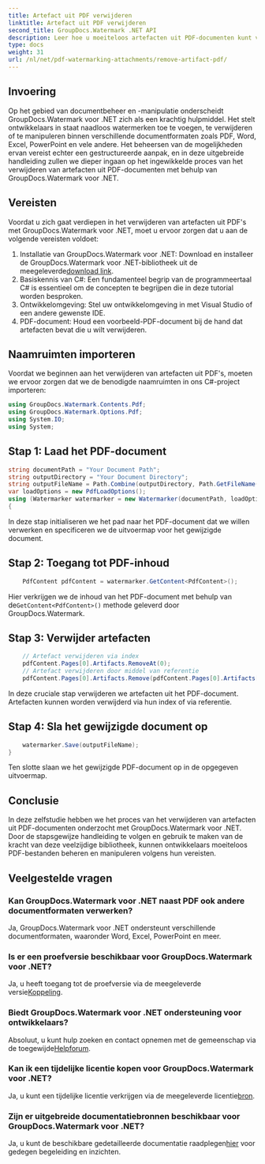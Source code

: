 ```yaml
---
title: Artefact uit PDF verwijderen
linktitle: Artefact uit PDF verwijderen
second_title: GroupDocs.Watermark .NET API
description: Leer hoe u moeiteloos artefacten uit PDF-documenten kunt verwijderen met GroupDocs.Watermark voor .NET. Beheers het proces stap voor stap met onze uitgebreide tutorial.
type: docs
weight: 31
url: /nl/net/pdf-watermarking-attachments/remove-artifact-pdf/
---
```

## Invoering
Op het gebied van documentbeheer en -manipulatie onderscheidt GroupDocs.Watermark voor .NET zich als een krachtig hulpmiddel. Het stelt ontwikkelaars in staat naadloos watermerken toe te voegen, te verwijderen of te manipuleren binnen verschillende documentformaten zoals PDF, Word, Excel, PowerPoint en vele andere. Het beheersen van de mogelijkheden ervan vereist echter een gestructureerde aanpak, en in deze uitgebreide handleiding zullen we dieper ingaan op het ingewikkelde proces van het verwijderen van artefacten uit PDF-documenten met behulp van GroupDocs.Watermark voor .NET.
## Vereisten
Voordat u zich gaat verdiepen in het verwijderen van artefacten uit PDF's met GroupDocs.Watermark voor .NET, moet u ervoor zorgen dat u aan de volgende vereisten voldoet:
1. Installatie van GroupDocs.Watermark voor .NET: Download en installeer de GroupDocs.Watermark voor .NET-bibliotheek uit de meegeleverde[download link](https://releases.groupdocs.com/Watermark/net/).
2. Basiskennis van C#: Een fundamenteel begrip van de programmeertaal C# is essentieel om de concepten te begrijpen die in deze tutorial worden besproken.
3. Ontwikkelomgeving: Stel uw ontwikkelomgeving in met Visual Studio of een andere gewenste IDE.
4. PDF-document: Houd een voorbeeld-PDF-document bij de hand dat artefacten bevat die u wilt verwijderen.

## Naamruimten importeren
Voordat we beginnen aan het verwijderen van artefacten uit PDF's, moeten we ervoor zorgen dat we de benodigde naamruimten in ons C#-project importeren:
```csharp
using GroupDocs.Watermark.Contents.Pdf;
using GroupDocs.Watermark.Options.Pdf;
using System.IO;
using System;
```
## Stap 1: Laad het PDF-document
```csharp
string documentPath = "Your Document Path";
string outputDirectory = "Your Document Directory";
string outputFileName = Path.Combine(outputDirectory, Path.GetFileName(documentPath));
var loadOptions = new PdfLoadOptions();
using (Watermarker watermarker = new Watermarker(documentPath, loadOptions))
{
```
In deze stap initialiseren we het pad naar het PDF-document dat we willen verwerken en specificeren we de uitvoermap voor het gewijzigde document.
## Stap 2: Toegang tot PDF-inhoud
```csharp
    PdfContent pdfContent = watermarker.GetContent<PdfContent>();
```
 Hier verkrijgen we de inhoud van het PDF-document met behulp van de`GetContent<PdfContent>()` methode geleverd door GroupDocs.Watermark.
## Stap 3: Verwijder artefacten
```csharp
    // Artefact verwijderen via index
    pdfContent.Pages[0].Artifacts.RemoveAt(0);
    // Artefact verwijderen door middel van referentie
    pdfContent.Pages[0].Artifacts.Remove(pdfContent.Pages[0].Artifacts[0]);
```
In deze cruciale stap verwijderen we artefacten uit het PDF-document. Artefacten kunnen worden verwijderd via hun index of via referentie.
## Stap 4: Sla het gewijzigde document op
```csharp
    watermarker.Save(outputFileName);
}
```
Ten slotte slaan we het gewijzigde PDF-document op in de opgegeven uitvoermap.

## Conclusie
In deze zelfstudie hebben we het proces van het verwijderen van artefacten uit PDF-documenten onderzocht met GroupDocs.Watermark voor .NET. Door de stapsgewijze handleiding te volgen en gebruik te maken van de kracht van deze veelzijdige bibliotheek, kunnen ontwikkelaars moeiteloos PDF-bestanden beheren en manipuleren volgens hun vereisten.
## Veelgestelde vragen
### Kan GroupDocs.Watermark voor .NET naast PDF ook andere documentformaten verwerken?
Ja, GroupDocs.Watermark voor .NET ondersteunt verschillende documentformaten, waaronder Word, Excel, PowerPoint en meer.
### Is er een proefversie beschikbaar voor GroupDocs.Watermark voor .NET?
 Ja, u heeft toegang tot de proefversie via de meegeleverde versie[Koppeling](https://releases.groupdocs.com/).
### Biedt GroupDocs.Watermark voor .NET ondersteuning voor ontwikkelaars?
 Absoluut, u kunt hulp zoeken en contact opnemen met de gemeenschap via de toegewijde[Helpforum](https://forum.groupdocs.com/c/watermark/19).
### Kan ik een tijdelijke licentie kopen voor GroupDocs.Watermark voor .NET?
 Ja, u kunt een tijdelijke licentie verkrijgen via de meegeleverde licentie[bron](https://purchase.groupdocs.com/temporary-license/).
### Zijn er uitgebreide documentatiebronnen beschikbaar voor GroupDocs.Watermark voor .NET?
 Ja, u kunt de beschikbare gedetailleerde documentatie raadplegen[hier](https://reference.groupdocs.com/Watermark/net/) voor gedegen begeleiding en inzichten.